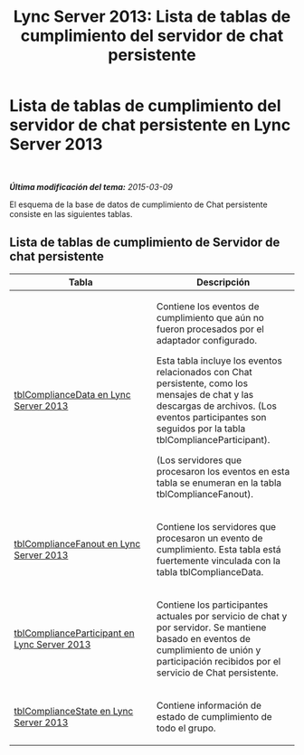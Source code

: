 ﻿---
title: 'Lync Server 2013: Lista de tablas de cumplimiento del servidor de chat persistente'
TOCTitle: Lista de tablas de cumplimiento del servidor de chat persistente
ms:assetid: 8563446e-90cc-47cc-8a8e-4883decfe195
ms:mtpsurl: https://technet.microsoft.com/es-es/library/JJ215878(v=OCS.15)
ms:contentKeyID: 48275898
ms.date: 01/07/2017
mtps_version: v=OCS.15
ms.translationtype: HT
---

# Lista de tablas de cumplimiento del servidor de chat persistente en Lync Server 2013

 

_**Última modificación del tema:** 2015-03-09_

El esquema de la base de datos de cumplimiento de Chat persistente consiste en las siguientes tablas.

## Lista de tablas de cumplimiento de Servidor de chat persistente


<table>
<colgroup>
<col style="width: 50%" />
<col style="width: 50%" />
</colgroup>
<thead>
<tr class="header">
<th>Tabla</th>
<th>Descripción</th>
</tr>
</thead>
<tbody>
<tr class="odd">
<td><p><a href="lync-server-2013-tblcompliancedata.md">tblComplianceData en Lync Server 2013</a></p></td>
<td><p>Contiene los eventos de cumplimiento que aún no fueron procesados por el adaptador configurado.</p>
<p>Esta tabla incluye los eventos relacionados con Chat persistente, como los mensajes de chat y las descargas de archivos. (Los eventos participantes son seguidos por la tabla tblComplianceParticipant).</p>
<p>(Los servidores que procesaron los eventos en esta tabla se enumeran en la tabla tblComplianceFanout).</p></td>
</tr>
<tr class="even">
<td><p><a href="lync-server-2013-tblcompliancefanout.md">tblComplianceFanout en Lync Server 2013</a></p></td>
<td><p>Contiene los servidores que procesaron un evento de cumplimiento. Esta tabla está fuertemente vinculada con la tabla tblComplianceData.</p></td>
</tr>
<tr class="odd">
<td><p><a href="lync-server-2013-tblcomplianceparticipant.md">tblComplianceParticipant en Lync Server 2013</a></p></td>
<td><p>Contiene los participantes actuales por servicio de chat y por servidor. Se mantiene basado en eventos de cumplimiento de unión y participación recibidos por el servicio de Chat persistente.</p></td>
</tr>
<tr class="even">
<td><p><a href="lync-server-2013-tblcompliancestate.md">tblComplianceState en Lync Server 2013</a></p></td>
<td><p>Contiene información de estado de cumplimiento de todo el grupo.</p></td>
</tr>
</tbody>
</table>

